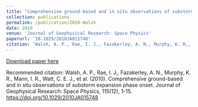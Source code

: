 ```yaml
---
title: "Comprehensive ground-based and in situ observations of substorm expansion phase onset"
collection: publications
permalink: /publication/2010-Walsh
date: 2010
venue: 'Journal of Geophysical Research: Space Physics'
paperurl: '10.1029/2010JA015748'
citation: 'Walsh, A. P., Rae, I. J., Fazakerley, A. N., Murphy, K. R., Mann, I. R., Watt, C. E. J., et al. (2010). Comprehensive ground-based and in situ observations of substorm expansion phase onset. Journal of Geophysical Research: Space Physics, 115(12), 1-15. https://doi.org/10.1029/2010JA015748'
---
```

[Download paper here](10.1029/2010JA015748)

Recommended citation: Walsh, A. P., Rae, I. J., Fazakerley, A. N., Murphy, K. R., Mann, I. R., Watt, C. E. J., et al. (2010). Comprehensive ground-based and in situ observations of substorm expansion phase onset. Journal of Geophysical Research: Space Physics, 115(12), 1-15. https://doi.org/10.1029/2010JA015748